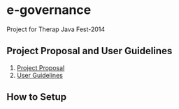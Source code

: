 # e-governance
Project for Therap Java Fest-2014

## Project Proposal and User Guidelines
1. [Project Proposal](https://github.com/ratulcse10/e-governance)
2. [User Guidelines](https://github.com/ratulcse10/e-governance)
## How to Setup

